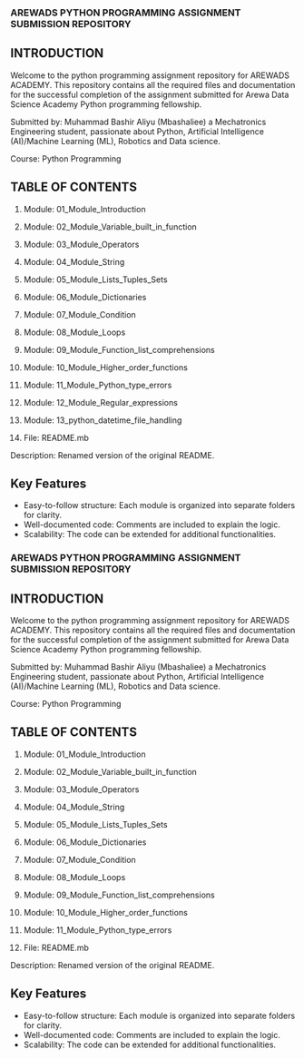 ### AREWADS PYTHON PROGRAMMING ASSIGNMENT SUBMISSION REPOSITORY


## INTRODUCTION
Welcome to the python programming assignment repository for AREWADS ACADEMY. This repository contains all the required files and documentation for the successful completion of the assignment submitted for Arewa Data Science Academy Python programming fellowship.

Submitted by: Muhammad Bashir Aliyu (Mbashaliee) a Mechatronics Engineering student, passionate about Python, Artificial Intelligence (AI)/Machine Learning (ML), Robotics and Data science.

Course: Python Programming


## TABLE OF CONTENTS
1. Module: 01_Module_Introduction

2. Module: 02_Module_Variable_built_in_function 

3. Module: 03_Module_Operators

4. Module: 04_Module_String

5. Module: 05_Module_Lists_Tuples_Sets

6. Module: 06_Module_Dictionaries

7. Module: 07_Module_Condition

8. Module: 08_Module_Loops

9.  Module: 09_Module_Function_list_comprehensions

10. Module: 10_Module_Higher_order_functions

11. Module: 11_Module_Python_type_errors

12. Module: 12_Module_Regular_expressions

13. Module: 13_python_datetime_file_handling

14. File: README.mb

Description: Renamed version of the original README.


## Key Features

- Easy-to-follow structure: Each module is organized into separate folders for clarity.
- Well-documented code: Comments are included to explain the logic.
- Scalability: The code can be extended for additional functionalities.

### AREWADS PYTHON PROGRAMMING ASSIGNMENT SUBMISSION REPOSITORY


## INTRODUCTION
Welcome to the python programming assignment repository for AREWADS ACADEMY. This repository contains all the required files and documentation for the successful completion of the assignment submitted for Arewa Data Science Academy Python programming fellowship.

Submitted by: Muhammad Bashir Aliyu (Mbashaliee) a Mechatronics Engineering student, passionate about Python, Artificial Intelligence (AI)/Machine Learning (ML), Robotics and Data science.

Course: Python Programming


## TABLE OF CONTENTS
1. Module: 01_Module_Introduction

2. Module: 02_Module_Variable_built_in_function 

3. Module: 03_Module_Operators

4. Module: 04_Module_String

5. Module: 05_Module_Lists_Tuples_Sets

6. Module: 06_Module_Dictionaries

7. Module: 07_Module_Condition

8. Module: 08_Module_Loops

9.  Module: 09_Module_Function_list_comprehensions

10. Module: 10_Module_Higher_order_functions

11. Module: 11_Module_Python_type_errors

12. File: README.mb

Description: Renamed version of the original README.


## Key Features

- Easy-to-follow structure: Each module is organized into separate folders for clarity.
- Well-documented code: Comments are included to explain the logic.
- Scalability: The code can be extended for additional functionalities.
